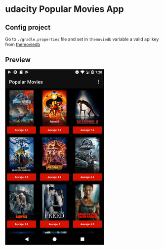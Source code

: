 # udacity Popular Movies App

## Config project
Go to ```./gradle.properties``` file and set in ```themoviedb``` variable a valid api key from [themoviedb](https://www.themoviedb.org/login)

## Preview
![Alt Text](preview.gif)